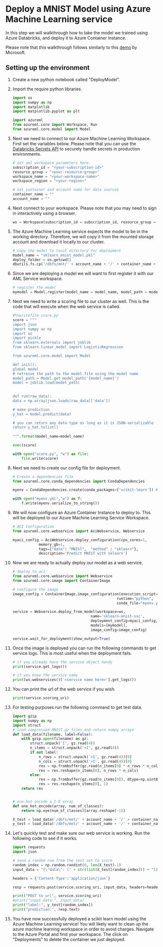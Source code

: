 # Deploy a MNIST Model using Azure Machine Learning service 
In this step we will walkthrough how to take the model we trained using Azure Databricks, and deploy it to Azure Container Instance.  

Please note that this walkthrough follows similarly to this [demo](https://github.com/Azure/MachineLearningNotebooks/blob/fb6a73a7906bcde374887c8fafbce7ae290db435/tutorials/img-classification-part2-deploy.ipynb) by Microsoft. 

## Setting up the environment
1. Create a new python notebook called "DeployModel". 

1. Import the require python libraries.  
    ```python
    import os
    import numpy as np
    import matplotlib
    import matplotlib.pyplot as plt
    
    import azureml
    from azureml.core import Workspace, Run
    from azureml.core.model import Model
    ```

1. Next we need to connect to our Azure Machine Learning Workspace. First set the variables below. Please note that you can use the [Databricks Secrets API](https://docs.databricks.com/api/latest/secrets.html) to securely handle secrets in production environments.   

    ```python 
    # set aml workspace parameters here. 
    subscription_id = "<your-subscription-id>"
    resource_group = "<your-resource-group>"
    workspace_name = "<your-workspace-name>"
    workspace_region = "<your-region>"

    # set container and account name for data sources
    container_name = ""
    account_name = ""
    ```

1. Next connect to your workspace. Please note that you may need to sign in interactively using a browser.  
    ```python
    ws = Workspace(subscription_id = subscription_id, resource_group = resource_group, workspace_name = workspace_name)
    ```

1. The Azure Machine Learning service expects the model to be in the working directory. Therefore, we will copy it from the mounted storage account and download it locally to our cluster.   
    ```python
    # copy the model to local directory for deployment
    model_name = "sklearn_mnist_model.pkl"
    deploy_folder = os.getcwd()
    dbutils.fs.cp('/dbfs/mnt/' + account_name + '/' + container_name + '/models/latest/' + model_name, "file:" + deploy_folder + "/" + model_name, True)
    ```

1. Since we are deploying a model we will want to first register it with our AML Service workspace.  
    ```python
    # register the model 
    mymodel = Model.register(model_name = model_name, model_path = model_name, description = "Trained MNIST model", workspace = ws )
    ```

1. Next we need to write a scoring file to our cluster as well. This is the code that will execute when the web service is called.  
    ```python
    #%%writefile score.py
    score = """
    import json
    import numpy as np
    import os
    import pickle
    from sklearn.externals import joblib
    from sklearn.linear_model import LogisticRegression

    from azureml.core.model import Model
    
    def init():    
    global model
    # retreive the path to the model file using the model name
    model_path = Model.get_model_path('{model_name}')
    model = joblib.load(model_path)
        
        
    def run(raw_data):
    data = np.array(json.loads(raw_data)['data'])
    
    # make prediction
    y_hat = model.predict(data)
    
    # you can return any data type as long as it is JSON-serializable
    return y_hat.tolist()
        
    """.format(model_name=model_name)
    
    exec(score)
    
    with open("score.py", "w") as file:
        file.write(score)
    ```

1. Next we need to create our config file for deployment. 
    ```python
    # Create a dependencies file
    from azureml.core.conda_dependencies import CondaDependencies 

    myenv = CondaDependencies.create(conda_packages=['scikit-learn']) #showing how to add libs as an eg. - not needed for this model.

    with open("myenv.yml","w") as f:
        f.write(myenv.serialize_to_string())
    ```

1. We will now configure an Azure Container Instance to deploy to. This will be deployed to our Azure Machine Learning Service Workspace.  
    ```python
    # ACI Configuration
    from azureml.core.webservice import AciWebservice, Webservice

    myaci_config = AciWebservice.deploy_configuration(cpu_cores=1, 
                memory_gb=1, 
                tags={"data": "MNIST",  "method" : "sklearn"}, 
                description='Predict MNIST with sklearn')
    ```

1. Now we are ready to actually deploy our model as a web service.  
    ```python
    # deploy to aci
    from azureml.core.webservice import Webservice
    from azureml.core.image import ContainerImage

    # configure the image
    image_config = ContainerImage.image_configuration(execution_script="score.py", 
                                                    runtime="python", 
                                                    conda_file="myenv.yml")

    service = Webservice.deploy_from_model(workspace=ws,
                                        name='sklearn-mnist-svc',
                                        deployment_config=myaci_config,
                                        models=[mymodel],
                                        image_config=image_config)

    service.wait_for_deployment(show_output=True)
    ```

1. Once the image is deployed you can run the following commands to get service logs. This is most useful when the deployment fails. 
    ```python 
    # if you already have the service object handy
    print(service.get_logs())

    # if you know the service name
    print(ws.webservices()['<service name here>'].get_logs())
    ```

1. You can print the url of the web service if you wish.  
    ```python
    print(service.scoring_uri)
    ```

1. For testing purposes run the following command to get test data. 
    ```python
    import gzip
    import numpy as np
    import struct
    # load compressed MNIST gz files and return numpy arrays
    def load_data(filename, label=False):
        with gzip.open(filename) as gz:
            struct.unpack('I', gz.read(4))
            n_items = struct.unpack('>I', gz.read(4))
            if not label:
                n_rows = struct.unpack('>I', gz.read(4))[0]
                n_cols = struct.unpack('>I', gz.read(4))[0]
                res = np.frombuffer(gz.read(n_items[0] * n_rows * n_cols), dtype=np.uint8)
                res = res.reshape(n_items[0], n_rows * n_cols)
            else:
                res = np.frombuffer(gz.read(n_items[0]), dtype=np.uint8)
                res = res.reshape(n_items[0], 1)
        return res


    # one-hot encode a 1-D array
    def one_hot_encode(array, num_of_classes):
        return np.eye(num_of_classes)[array.reshape(-1)]

    X_test = load_data('/dbfs/mnt/' + account_name + '/' + container_name + '/test-images.gz', False) / 255.0
    y_test = load_data('/dbfs/mnt/' + account_name + '/' + container_name + '/test-labels.gz', True).reshape(-1)
    ```

1. Let's quickly test and make sure our web service is working. Run the following code to see if it works. 
    ```python
    import requests
    import json

    # send a random row from the test set to score
    random_index = np.random.randint(0, len(X_test)-1)
    input_data = "{\"data\": [" + str(list(X_test[random_index])) + "]}"

    headers = {'Content-Type':'application/json'}

    resp = requests.post(service.scoring_uri, input_data, headers=headers)

    print("POST to url", service.scoring_uri)
    #print("input data:", input_data)
    print("label:", y_test[random_index])
    print("prediction:", resp.text)
    ```

1. You have now successfully deployed a scikit learn model using the Azure Machine Learning service! You will likely want to clean up the azure machine learning workspace in order to avoid charges. Navigate to the Azure Portal and find your workspace. The click on "Deployments" to delete the container we just deployed.  
